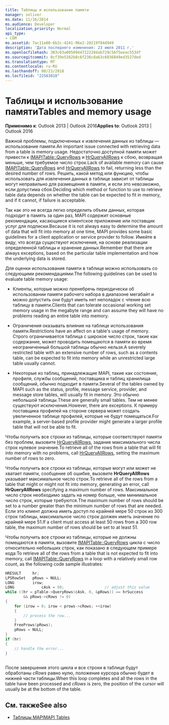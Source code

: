 ```yaml
---
title: Таблицы и использование памяти
manager: soliver
ms.date: 11/16/2014
ms.audience: Developer
localization_priority: Normal
api_type:
- COM
ms.assetid: 7ac11e60-6b2c-4241-96e2-20219f84d949
description: 'Дата последнего изменения: 23 июля 2011 г.'
ms.openlocfilehash: 383c03a00509447222204ab729c56f5eeac553df
ms.sourcegitcommit: 0cf39e5382b8c6f236c8a63c6036849ed3527ded
ms.translationtype: MT
ms.contentlocale: ru-RU
ms.lasthandoff: 08/23/2018
ms.locfileid: "22563018"
---
```

# <a name="tables-and-memory-usage"></a><span data-ttu-id="8288e-103">Таблицы и использование памяти</span><span class="sxs-lookup"><span data-stu-id="8288e-103">Tables and memory usage</span></span>

<span data-ttu-id="8288e-104">**Применимо к**: Outlook 2013 | Outlook 2016</span><span class="sxs-lookup"><span data-stu-id="8288e-104">**Applies to**: Outlook 2013 | Outlook 2016</span></span> 
  
<span data-ttu-id="8288e-105">Важной проблемы, подключенных к извлечения данных из таблицы — использование памяти.</span><span class="sxs-lookup"><span data-stu-id="8288e-105">An important issue connected with retrieving data from a table is memory usage.</span></span> <span data-ttu-id="8288e-106">Недостаточно доступной памяти может привести к [IMAPITable::QueryRows](imapitable-queryrows.md) и [HrQueryAllRows](hrqueryallrows.md) к сбою, возвращая меньше, чем требуемое число строк.</span><span class="sxs-lookup"><span data-stu-id="8288e-106">Lack of available memory can cause [IMAPITable::QueryRows](imapitable-queryrows.md) and [HrQueryAllRows](hrqueryallrows.md) to fail, returning less than the desired number of rows.</span></span> <span data-ttu-id="8288e-107">Решить, какой метод или функцию, чтобы использовать для извлечения данных в таблице зависит от таблицы могут неправильно для размещения в памяти, и если это невозможно, если допустима сбоя.</span><span class="sxs-lookup"><span data-stu-id="8288e-107">Deciding which method or function to use to retrieve table data depends on whether the table can be expected to fit in memory, and if it cannot, if failure is acceptable.</span></span> 
  
<span data-ttu-id="8288e-108">Так как это не всегда легко определить объем данных, которая подходит в память за один раз, MAPI содержит основные рекомендации, касающиеся клиентское приложение или поставщик услуг для подписки.</span><span class="sxs-lookup"><span data-stu-id="8288e-108">Because it is not always easy to determine the amount of data that will fit into memory at one time, MAPI provides some basic guidelines for a client application or service provider to follow.</span></span> <span data-ttu-id="8288e-109">Имейте в виду, что всегда существуют исключения, на основе реализации определенной таблицы и хранение данных.</span><span class="sxs-lookup"><span data-stu-id="8288e-109">Remember that there are always exceptions, based on the particular table implementation and how the underlying data is stored.</span></span>
  
<span data-ttu-id="8288e-110">Для оценки использования памяти в таблице можно использовать со следующими рекомендациями:</span><span class="sxs-lookup"><span data-stu-id="8288e-110">The following guidelines can be used to evaluate table memory usage:</span></span>
  
- <span data-ttu-id="8288e-111">Клиенты, которые можно пренебречь периодически об использовании памяти рабочего набора в диапазоне мегабайт и можно допустить они будут иметь нет неполадок с чтение всю таблицу в памяти.</span><span class="sxs-lookup"><span data-stu-id="8288e-111">Clients that can tolerate occasional working set memory usage in the megabyte range and can assume they will have no problems reading an entire table into memory.</span></span> 
    
- <span data-ttu-id="8288e-112">Ограничения оказывать влияние на таблице использования памяти.</span><span class="sxs-lookup"><span data-stu-id="8288e-112">Restrictions have an affect on a table's usage of memory.</span></span> <span data-ttu-id="8288e-113">Строго ограничивается таблица с широкое число строк, такие как содержание, может проводить помещаются в памяти во время неограниченный большой таблицы обычно нельзя.</span><span class="sxs-lookup"><span data-stu-id="8288e-113">A severely restricted table with an extensive number of rows, such as a contents table, can be expected to fit into memory while an unrestricted large table usually cannot.</span></span> 
    
- <span data-ttu-id="8288e-114">Некоторые из таблиц, принадлежащие MAPI, такие как состояние, профиля, службы сообщений, поставщика и таблиц хранилища сообщений, обычно подходит в памяти.</span><span class="sxs-lookup"><span data-stu-id="8288e-114">Several of the tables owned by MAPI such as the status, profile, message service, provider, and message store tables, will usually fit in memory.</span></span> <span data-ttu-id="8288e-115">Это обычно небольшой таблицы.</span><span class="sxs-lookup"><span data-stu-id="8288e-115">These are generally small tables.</span></span> <span data-ttu-id="8288e-116">Тем не менее существуют исключения.</span><span class="sxs-lookup"><span data-stu-id="8288e-116">However, there are exceptions.</span></span> <span data-ttu-id="8288e-117">К примеру поставщика профилей на стороне сервера может создать увеличенное таблице профилей, которые не будут помещаться.</span><span class="sxs-lookup"><span data-stu-id="8288e-117">For example, a server-based profile provider might generate a larger profile table that will not be able to fit.</span></span>
    
<span data-ttu-id="8288e-118">Чтобы получить все строки из таблицы, которые соответствуют памяти без проблем, вызовите [HrQueryAllRows](hrqueryallrows.md), задание максимального числа строк нулевое значение.</span><span class="sxs-lookup"><span data-stu-id="8288e-118">To retrieve all of the rows from a table that will fit into memory with no problems, call [HrQueryAllRows](hrqueryallrows.md), setting the maximum number of rows to zero.</span></span>
  
<span data-ttu-id="8288e-119">Чтобы получить все строки из таблицы, которые могут или может не хватает памяти, сообщение об ошибке, вызовите **HrQueryAllRows** указывает максимальное число строк.</span><span class="sxs-lookup"><span data-stu-id="8288e-119">To retrieve all of the rows from a table that might or might not fit into memory, generating an error, call **HrQueryAllRows** specifying a maximum number of rows.</span></span> <span data-ttu-id="8288e-120">Максимальное число строк необходимо задать на номер больше, чем минимальное число строк, которые требуются.</span><span class="sxs-lookup"><span data-stu-id="8288e-120">The maximum number of rows should be set to a number greater than the minimum number of rows that are needed.</span></span> <span data-ttu-id="8288e-121">Если это клиент должна иметь доступ по крайней мере 50 строк из 300 строк таблицы, максимальное число строк должен иметь значение по крайней мере 51.</span><span class="sxs-lookup"><span data-stu-id="8288e-121">If a client must access at least 50 rows from a 300 row table, the maximum number of rows should be set to at least 51.</span></span> 
  
<span data-ttu-id="8288e-122">Чтобы получить все строки из таблицы, которые не должны помещаются в памяти, вызовите [IMAPITable::QueryRows](imapitable-queryrows.md) цикла с число относительно небольших строк, как показано в следующем примере кода:</span><span class="sxs-lookup"><span data-stu-id="8288e-122">To retrieve all of the rows from a table that is not expected to fit into memory, call [IMAPITable::QueryRows](imapitable-queryrows.md) in a loop with a relatively small row count, as the following code sample illustrates:</span></span> 
  
```cpp
HRESULT     hr;
LPSRowSet   pRows = NULL;
LONG        irow;
LONG            cAsk = 50;                  // adjust this value
while ((hr = pTable->QueryRows(cAsk, 0, &pRows)) == hrSuccess
        && pRows->cRows != 0)
{
    for (irow = 0; irow < prows->cRows; ++irow)
    {
        // process the row...
    }
    FreeProws(pRows);
    pRows = NULL;
}
if (hr)
{
    // handle the error...
}
 
```

<span data-ttu-id="8288e-123">После завершения этого цикла и все строки в таблице будут обработаны _cRows_ равно нулю, положение курсора обычно будет в нижней части таблицы.</span><span class="sxs-lookup"><span data-stu-id="8288e-123">When this loop completes and all the rows in the table have been processed and  _cRows_ is zero, the position of the cursor will usually be at the bottom of the table.</span></span> 
  
## <a name="see-also"></a><span data-ttu-id="8288e-124">См. также</span><span class="sxs-lookup"><span data-stu-id="8288e-124">See also</span></span>

- [<span data-ttu-id="8288e-125">Таблицы MAPI</span><span class="sxs-lookup"><span data-stu-id="8288e-125">MAPI Tables</span></span>](mapi-tables.md)

